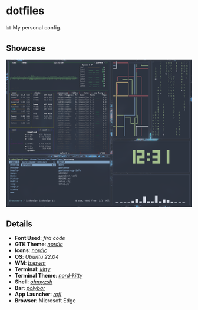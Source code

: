 # dotfiles

📊 My personal config.

## Showcase

<img src="assets/desktop.png">

## Details

- **Font Used**: *fira code*
- **GTK Theme**: *[nordic](https://github.com/EliverLara/Nordic)*
- **Icons**: *[nordic](https://github.com/EliverLara/Nordic)*
- **OS**: *Ubuntu 22.04*
- **WM**: *[bspwm](https://github.com/baskerville/bspwm)*
- **Terminal**: *[kitty](https://github.com/kovidgoyal/kitty)*
- **Terminal Theme**: *[nord-kitty](https://github.com/connorholyday/nord-kitty)*
- **Shell**: *[ohmyzsh](https://github.com/ohmyzsh/ohmyzsh)*
- **Bar**: *[polybar](https://github.com/polybar/polybar)*
- **App Launcher**: *[rofi](https://github.com/davatorium/rofi)*
- **Browser**: Microsoft Edge